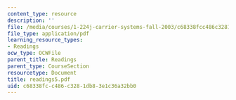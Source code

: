 ```yaml
---
content_type: resource
description: ''
file: /media/courses/1-224j-carrier-systems-fall-2003/c68338fcc486c3281db83e1c36a32bb0_readings5.pdf
file_type: application/pdf
learning_resource_types:
- Readings
ocw_type: OCWFile
parent_title: Readings
parent_type: CourseSection
resourcetype: Document
title: readings5.pdf
uid: c68338fc-c486-c328-1db8-3e1c36a32bb0
---
```

